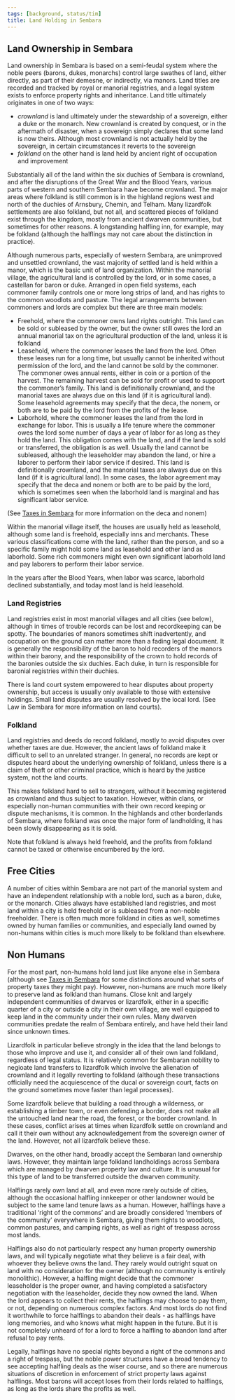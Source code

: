 ```yaml
---
tags: [background, status/tim]
title: Land Holding in Sembara
---
```

## Land Ownership in Sembara

Land ownership in Sembara is based on a semi-feudal system where the noble peers (barons, dukes, monarchs) control large swathes of land, either directly, as part of their demesne, or indirectly, via manors. Land titles are recorded and tracked by royal or manorial registries, and a legal system exists to enforce property rights and inheritance. Land title ultimately originates in one of two ways:

* *crownland* is land ultimately under the stewardship of a sovereign, either a duke or the monarch. New crownland is created by conquest, or in the aftermath of disaster, when a sovereign simply declares that some land is now theirs. Although most crownland is not actually held by the sovereign, in certain circumstances it reverts to the sovereign
* *folkland* on the other hand is land held by ancient right of occupation and improvement

Substantially all of the land within the six duchies of Sembara is crownland, and after the disruptions of the Great War and the Blood Years, various parts of western and southern Sembara have become crownland. The major areas where folkland is still common is in the highland regions west and north of the duchies of Arnsbury, Chemin, and Telham. Many lizardfolk settlements are also folkland, but not all, and scattered pieces of folkland exist through the kingdom, mostly from ancient dwarven communities, but sometimes for other reasons. A longstanding halfling inn, for example, may be folkland (although the halflings may not care about the distinction in practice).

Although numerous parts, especially of western Sembara, are unimproved and unsettled crownland, the vast majority of settled land is held within a manor, which is the basic unit of  land organization. Within the manorial village, the agricultural land is controlled by the lord, or in some cases, a castellan for baron or duke. Arranged in open field systems, each commoner family controls one or more long strips of land, and has rights to the common woodlots and pasture. The legal arrangements between commoners and lords are complex but there are three main models:  

- Freehold, where the commoner owns land rights outright. This land can be sold or subleased by the owner, but the owner still owes the lord an annual manorial tax on the agricultural production of the land, unless it is folkland
- Leasehold, where the commoner leases the land from the lord. Often these leases run for a long time, but usually cannot be inherited without permission of the lord, and the land cannot be sold by the commoner. The commoner owes annual rents, either in coin or a portion of the harvest. The remaining harvest can be sold for profit or used to support the commoner’s family. This land is definitionally crownland, and the manorial taxes are always due on this land (if it is agricultural land). Some leasehold agreements may specify that the deca, the nonem, or both are to be paid by the lord from the profits of the lease.
- Laborhold, where the commoner leases the land from the lord in exchange for labor. This is usually a life tenure where the commoner owes the lord some number of days a year of labor for as long as they hold the land. This obligation comes with the land, and if the land is sold or transferred, the obligation is as well. Usually the land cannot be subleased, although the leaseholder may abandon the land, or hire a laborer to perform their labor service if desired.  This land is definitionally crownland, and the manorial taxes are always due on this land (if it is agricultural land). In some cases, the labor agreement may specify that the deca and nonem or both are to be paid by the lord, which is sometimes seen when the laborhold land is marginal and has significant labor service.

(See [Taxes in Sembara](<./taxes-in-sembara.md>) for more information on the deca and nonem)

Within the manorial village itself, the houses are usually held as leasehold, although some land is freehold, especially inns and merchants. These various classifications come with the land, rather than the person, and so a specific family might hold some land as leasehold and other land as laborhold. Some rich commoners might even own significant laborhold land and pay laborers to perform their labor service.
 
In the years after the Blood Years, when labor was scarce, laborhold declined substantially, and today most land is held leasehold.
### Land Registries 
Land registries exist in most manorial villages and all cities (see below), although in times of trouble records can be lost and recordkeeping can be spotty. The boundaries of manors sometimes shift inadvertently, and occupation on the ground can matter more than a fading legal document. It is generally the responsibility of the baron to hold recorders of the manors within their barony, and the responsibility of the crown to hold records of the baronies outside the six duchies. Each duke, in turn is responsible for baronial registries within their duchies.

There is land court system empowered to hear disputes about property ownership, but access is usually only available to those with extensive holdings. Small land disputes are usually resolved by the local lord.  (See Law in Sembara for more information on land courts). 

### Folkland
Land registries and deeds do record folkland, mostly to avoid disputes over whether taxes are due. However, the ancient laws of folkland make it difficult to sell to an unrelated stranger. In general, no records are kept or disputes heard about the underlying ownership of folkland, unless there is a claim of theft or other criminal practice, which is heard by the justice system, not the land courts. 

This makes folkland hard to sell to strangers, without it becoming registered as crownland and thus subject to taxation. However, within clans, or especially non-human communities with their own record keeping or dispute mechanisms, it is common. In the highlands and other borderlands of Sembara, where folkland was once the major form of landholding, it has been slowly disappearing as it is sold.

Note that folkland is always held freehold, and the profits from folkland cannot be taxed or otherwise encumbered by the lord. 
## Free Cities
A number of cities within Sembara are not part of the manorial system and have an independent relationship with a noble lord, such as a baron, duke, or the monarch. Cities always have established land registries, and most land within a city is held freehold or is subleased from a non-noble freeholder.  There is often much more folkland in cities as well, sometimes owned by human families or communities, and especially land owned by non-humans within cities is much more likely to be folkland than elsewhere. 
## Non Humans
For the most part, non-humans hold land just like anyone else in Sembara (although see [Taxes in Sembara](<./taxes-in-sembara.md>) for some distinctions around what sorts of property taxes they might pay). However, non-humans are much more likely to preserve land as folkland than humans. Close knit and largely independent communities of dwarves or lizardfolk, either in a specific quarter of a city or outside a city in their own village, are well equipped to keep land in the community under their own rules. Many dwarven communities predate the realm of Sembara entirely, and have held their land since unknown times. 

Lizardfolk in particular believe strongly in the idea that the land belongs to those who improve and use it, and consider all of their own land folkland, regardless of legal status. It is relatively common for Sembaran nobility to negioate land transfers to lizardfolk which involve the alienation of crownland and it legally reverting to folkland (although these transactions officially need the acquiescence of the ducal or sovereign court, facts on the ground sometimes move faster than legal processes).

Some lizardfolk believe that building a road through a wilderness, or establishing a timber town, or even defending a border, does not make all the untouched land near the road, the forest, or the border crownland. In these cases, conflict arises at times when lizardfolk settle on crownland and call it their own without any acknowledgement from the sovereign owner of the land. However, not all lizardfolk believe these.

Dwarves, on the other hand, broadly accept the Sembaran land ownership laws. However, they maintain large folkland landholdings across Sembara which are managed by dwarven property law and culture. It is unusual for this type of land to be transferred outside the dwarven community. 

Halflings rarely own land at all, and even more rarely outside of cities, although the occasional halfling innkeeper or other landowner would be subject to the same land tenure laws as a human. However, halflings have a traditional ‘right of the commons’ and are broadly considered ‘members of the community’ everywhere in Sembara, giving them rights to woodlots, common pastures, and camping rights, as well as right of trespass across most lands.

Halflings also do not particularly respect any human property ownership laws, and will typically negotiate what they believe is a fair deal, with whoever they believe owns the land. They rarely would outright squat on land with no consideration for the owner (although no community is entirely monolithic). However, a halfling might decide that the commoner leaseholder is the proper owner, and having completed a satisfactory negotiation with the leaseholder, decide they now owned the land. When the lord appears to collect their rents, the halflings may choose to pay them, or not, depending on numerous complex factors. And most lords do not find it worthwhile to force halflings to abandon their deals - as halflings have long memories, and who knows what might happen in the future. But it is not completely unheard of for a lord to force a halfling to abandon land after refusal to pay rents.

Legally, halflings have no special rights beyond a right of the commons and a right of trespass, but the noble power structures have a broad tendency to see accepting halfling deals as the wiser course, and so there are numerous situations of discretion in enforcement of strict property laws against halflings. Most barons will accept loses from their lords related to halflings, as long as the lords share the profits as well. 